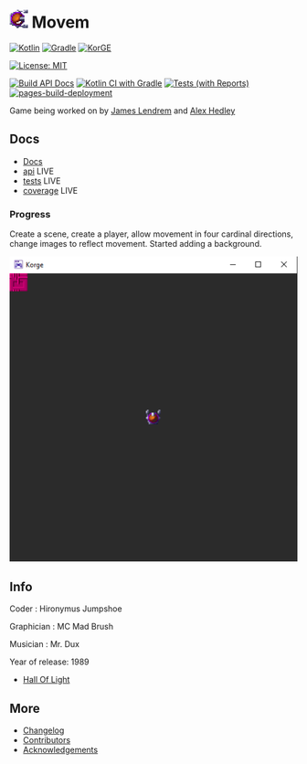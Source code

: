 # ![Character](docs/images/Character.png "Character") Movem

[![Kotlin](https://img.shields.io/badge/kotlin-%230095D5.svg?style=flat&logo=kotlin&logoColor=white)](https://kotlinlang.org/)
[![Gradle](https://img.shields.io/badge/Gradle-02303A.svg?style=flat&logo=Gradle&logoColor=white)](https://gradle.org/)
[![KorGE](https://img.shields.io/badge/Made%20With-Korge-blueviolet%20?style=plastic&logo=kotlin)](https://korge.org/)

[![License: MIT](https://img.shields.io/badge/License-MIT-lightgrey.svg)](https://opensource.org/licenses/mit)

[![Build API Docs](https://github.com/Corofides/Movem/actions/workflows/docs.yml/badge.svg)](https://github.com/Corofides/Movem/actions/workflows/docs.yml)
[![Kotlin CI with Gradle](https://github.com/Corofides/Movem/actions/workflows/build.yml/badge.svg)](https://github.com/Corofides/Movem/actions/workflows/build.yml)
[![Tests (with Reports)](https://github.com/Corofides/Movem/actions/workflows/tests.yml/badge.svg)](https://github.com/Corofides/Movem/actions/workflows/tests.yml)
[![pages-build-deployment](https://github.com/Corofides/Movem/actions/workflows/pages/pages-build-deployment/badge.svg)](https://github.com/Corofides/Movem/actions/workflows/pages/pages-build-deployment)

Game being worked on by [James Lendrem](https://github.com/Corofides/) and [Alex Hedley](https://github.com/alexhedley/)

## Docs

- [Docs](docs/README.md)
- [api](https://corofides.github.io/Movem/api/) LIVE
- [tests](https://corofides.github.io/Movem/tests/) LIVE
- [coverage](https://corofides.github.io/Movem/coverage/) LIVE

### Progress

Create a scene, create a player, allow movement in four cardinal directions, change images to reflect movement. Started adding a background.

![Progress](docs/images/progress/2.png "Progress")

## Info

Coder : Hironymus Jumpshoe

Graphician : MC Mad Brush

Musician : Mr. Dux

Year of release: 1989

- [Hall Of Light](https://hol.abime.net/4770)

## More

- [Changelog](CHANGELOG.md)
- [Contributors](CONTRIBUTORS.md)
- [Acknowledgements](ACKNOWLEDGEMENTS.md)

